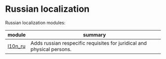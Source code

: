 # Russian localization

Russian localization modules:

| module   | summary                                                                |
|----------|------------------------------------------------------------------------|
| [l10n_ru](l10n_ru/) | Adds russian respecific requisites for juridical and physical persons. |
